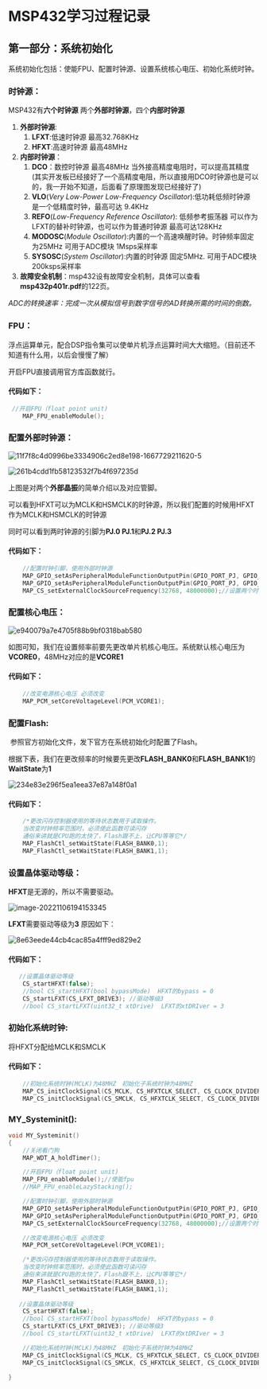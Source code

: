 # **MSP432学习过程记录**

## 第一部分：系统初始化

系统初始化包括：使能FPU、配置时钟源、设置系统核心电压、初始化系统时钟。

### **时钟源**：

MSP432有**六个时钟源** 两个**外部时钟源**，四个**内部时钟源**

1. **外部时钟源**:	
   1. **LFXT**:低速时钟源   最高32.768KHz
   2. **HFXT**:高速时钟源 最高48MHz
2. **内部时钟源**：
   1. **DCO**：数控时钟源 最高48MHz 当外接高精度电阻时，可以提高其精度(其实开发板已经接好了一个高精度电阻，所以直接用DCO时钟源也是可以的，我一开始不知道，后面看了原理图发现已经接好了)
   2. **VLO**(*Very Low-Power Low-Frequency Oscillator*):低功耗低频时钟源 是一个低精度时钟，最高可达 9.4KHz
   3. **REFO**(*Low-Frequency Reference Oscillator*): 低频参考振荡器  可以作为LFXT的替补时钟源，也可以作为普通时钟源 最高可达128KHz
   4. **MODOSC**(*Module Oscillator*):内置的一个高速唤醒时钟。时钟频率固定为25MHz  可用于ADC模块 1Msps采样率
   5. **SYSOSC**(*System Oscillator*):内置的时钟源 固定5MHz. 可用于ADC模块 200ksps采样率 
3. **故障安全机制**：msp432设有故障安全机制，具体可以查看**msp432p401r.pdf**的122页。

​			*ADC的转换速率：完成一次从模拟信号到数字信号的AD转换所需的时间的倒数。*

### **FPU**：

浮点运算单元，配合DSP指令集可以使单片机浮点运算时间大大缩短。（目前还不知道有什么用，以后会慢慢了解）

开启FPU直接调用官方库函数就行。

#### 代码如下：

~~~C
 //开启FPU（float point unit)
    MAP_FPU_enableModule();
~~~



### **配置外部时钟源：**

![11f7f8c4d0996be3334906c2ed8e198-1667729211620-5](assets/11f7f8c4d0996be3334906c2ed8e198-1667729211620-5.jpg)

![261b4cdd1fb58123532f7b4f697235d](assets\261b4cdd1fb58123532f7b4f697235d.jpg)

上图是对两个**外部晶振**的简单介绍以及对应管脚。

可以看到HFXT可以为MCLK和HSMCLK的时钟源，所以我们配置的时候用HFXT作为MCLK和HSMCLK的时钟源

同时可以看到两时钟源的引脚为**PJ.0 PJ.1**和**PJ.2 PJ.3**

#### **代码如下：**

```c
    //配置时钟引脚，使用外部时钟源
    MAP_GPIO_setAsPeripheralModuleFunctionOutputPin(GPIO_PORT_PJ, GPIO_PIN0 | GPIO_PIN1, GPIO_PRIMARY_MODULE_FUNCTION); //Low
    MAP_GPIO_setAsPeripheralModuleFunctionOutputPin(GPIO_PORT_PJ, GPIO_PIN3 | GPIO_PIN2, GPIO_PRIMARY_MODULE_FUNCTION); //High
    MAP_CS_setExternalClockSourceFrequency(32768, 48000000);//设置两个时钟源的频率
```



### 配置核心电压：

![e940079a7e4705f88b9bf0318bab580](assets/e940079a7e4705f88b9bf0318bab580.jpg)

如图可知，我们在设置频率前要先更改单片机核心电压。系统默认核心电压为**VCORE0**，48MHz对应的是**VCORE1**

#### 代码如下：

```c
    //改变电源核心电压 必须改变
    MAP_PCM_setCoreVoltageLevel(PCM_VCORE1);
```



### **配置Flash**:

​		参照官方初始化文件，发下官方在系统初始化时配置了Flash。

​		根据下表，我们在更改频率的时候要先更改**FLASH_BANK0**和**FLASH_BANK1**的**WaitState**为**1**

![234e83e296f5ea1eea37e87a148f0a1](assets/234e83e296f5ea1eea37e87a148f0a1.jpg)

#### **代码如下**：

```c
    /*更改闪存控制器使用的等待状态数用于读取操作。
    当改变时钟频率范围时，必须使此函数可读闪存
    通俗来讲就是CPU跑的太快了，Flash跟不上，让CPU等等它*/   
	MAP_FlashCtl_setWaitState(FLASH_BANK0,1);
    MAP_FlashCtl_setWaitState(FLASH_BANK1,1);
```



### 设置晶体驱动等级：

**HFXT**是无源的，所以不需要驱动。

![image-20221106194153345](assets/image-20221106194153345.png)

**LFXT**需要驱动等级为**3** 原因如下：

![8e63eede44cb4cac85a4fff9ed829e2](assets/8e63eede44cb4cac85a4fff9ed829e2.jpg)

#### 代码如下：

```c
   //设置晶体驱动等级
    CS_startHFXT(false);    
	//bool CS_startHFXT(bool bypassMode)  HFXT的bypass = 0
    CS_startLFXT(CS_LFXT_DRIVE3); //驱动等级3
	//bool CS_startLFXT(uint32_t xtDrive)  LFXT的xtDRIver = 3
```



### 初始化系统时钟:

将HFXT分配给MCLK和SMCLK

#### 代码如下：

```c
    //初始化系统时钟(MCLK)为48MHZ　初始化子系统时钟为48MHZ
    MAP_CS_initClockSignal(CS_MCLK, CS_HFXTCLK_SELECT, CS_CLOCK_DIVIDER_1);  //48MHz   16分频时，滴答延时可达到最长
    MAP_CS_initClockSignal(CS_SMCLK, CS_HFXTCLK_SELECT, CS_CLOCK_DIVIDER_1); //48MHz
```



### MY_Systeminit():

```c
void MY_Systeminit()
{
    //关闭看门狗
    MAP_WDT_A_holdTimer();

    //开启FPU（float point unit)
    MAP_FPU_enableModule();//使能fpu
    //MAP_FPU_enableLazyStacking();

    //配置时钟引脚，使用外部时钟源
    MAP_GPIO_setAsPeripheralModuleFunctionOutputPin(GPIO_PORT_PJ, GPIO_PIN0 | GPIO_PIN1, GPIO_PRIMARY_MODULE_FUNCTION); //Low
    MAP_GPIO_setAsPeripheralModuleFunctionOutputPin(GPIO_PORT_PJ, GPIO_PIN3 | GPIO_PIN2, GPIO_PRIMARY_MODULE_FUNCTION); //High
    MAP_CS_setExternalClockSourceFrequency(32768, 48000000);//设置两个时钟源的频率

    //改变电源核心电压 必须改变
    MAP_PCM_setCoreVoltageLevel(PCM_VCORE1);

    /*更改闪存控制器使用的等待状态数用于读取操作。
    当改变时钟频率范围时，必须使此函数可读闪存
    通俗来讲就是CPU跑的太快了，Flash跟不上，让CPU等等它*/
    MAP_FlashCtl_setWaitState(FLASH_BANK0,1);
    MAP_FlashCtl_setWaitState(FLASH_BANK1,1);
   
   //设置晶体驱动等级
    CS_startHFXT(false);          
    //bool CS_startHFXT(bool bypassMode)  HFXT的bypass = 0
    CS_startLFXT(CS_LFXT_DRIVE3); //驱动等级3
	//bool CS_startLFXT(uint32_t xtDrive)  LFXT的xtDRIver = 3

    //初始化系统时钟(MCLK)为48MHZ　初始化子系统时钟为48MHZ
    MAP_CS_initClockSignal(CS_MCLK, CS_HFXTCLK_SELECT, CS_CLOCK_DIVIDER_1);  //48MHz   16分频时，滴答延时可达到最长
    MAP_CS_initClockSignal(CS_SMCLK, CS_HFXTCLK_SELECT, CS_CLOCK_DIVIDER_1); //48MHz

}
```



